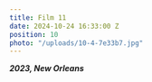 ```yaml
---
title: Film 11
date: 2024-10-24 16:33:00 Z
position: 10
photo: "/uploads/10-4-7e33b7.jpg"
---
```


***2023, New Orleans***